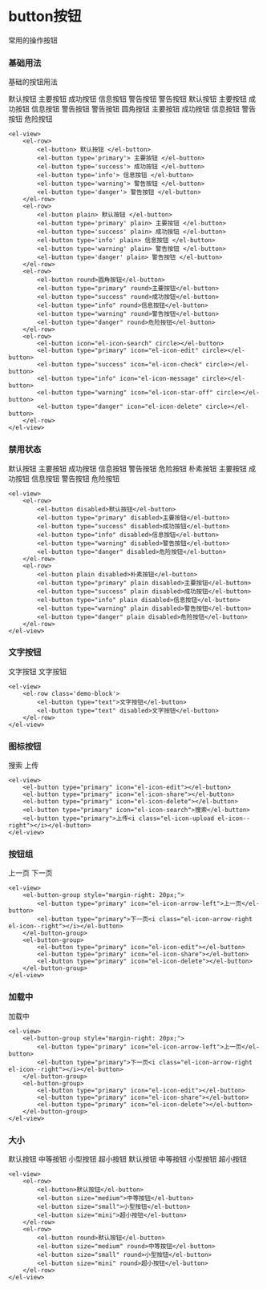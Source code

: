 # button按钮
<p>常用的操作按钮</p>


### 基础用法
<p>基础的按钮用法</p>
<el-view>
    <div class='demo-block'>
        <el-row>
            <el-button> 默认按钮 </el-button>
            <el-button type='primary'> 主要按钮 </el-button>
            <el-button type='success'> 成功按钮 </el-button>
            <el-button type='info'> 信息按钮 </el-button>
            <el-button type='warning'> 警告按钮 </el-button>
            <el-button type='danger'> 警告按钮 </el-button>
        </el-row>
        <el-row>
            <el-button plain> 默认按钮 </el-button>
            <el-button type='primary' plain> 主要按钮 </el-button>
            <el-button type='success' plain> 成功按钮 </el-button>
            <el-button type='info' plain> 信息按钮 </el-button>
            <el-button type='warning' plain> 警告按钮 </el-button>
            <el-button type='danger' plain> 警告按钮 </el-button>
        </el-row>
        <el-row>
            <el-button round>圆角按钮</el-button>
            <el-button type="primary" round>主要按钮</el-button>
            <el-button type="success" round>成功按钮</el-button>
            <el-button type="info" round>信息按钮</el-button>
            <el-button type="warning" round>警告按钮</el-button>
            <el-button type="danger" round>危险按钮</el-button>
        </el-row>
        <el-row>
            <el-button icon="el-icon-search" circle></el-button>
            <el-button type="primary" icon="el-icon-edit" circle></el-button>
            <el-button type="success" icon="el-icon-check" circle></el-button>
            <el-button type="info" icon="el-icon-message" circle></el-button>
            <el-button type="warning" icon="el-icon-star-off" circle></el-button>
            <el-button type="danger" icon="el-icon-delete" circle></el-button>
        </el-row>
    </div>
</el-view>

```vue
<el-view>
    <el-row>
        <el-button> 默认按钮 </el-button>
        <el-button type='primary'> 主要按钮 </el-button>
        <el-button type='success'> 成功按钮 </el-button>
        <el-button type='info'> 信息按钮 </el-button>
        <el-button type='warning'> 警告按钮 </el-button>
        <el-button type='danger'> 警告按钮 </el-button>
    </el-row>
    <el-row>
        <el-button plain> 默认按钮 </el-button>
        <el-button type='primary' plain> 主要按钮 </el-button>
        <el-button type='success' plain> 成功按钮 </el-button>
        <el-button type='info' plain> 信息按钮 </el-button>
        <el-button type='warning' plain> 警告按钮 </el-button>
        <el-button type='danger' plain> 警告按钮 </el-button>
    </el-row>
    <el-row>
        <el-button round>圆角按钮</el-button>
        <el-button type="primary" round>主要按钮</el-button>
        <el-button type="success" round>成功按钮</el-button>
        <el-button type="info" round>信息按钮</el-button>
        <el-button type="warning" round>警告按钮</el-button>
        <el-button type="danger" round>危险按钮</el-button>
    </el-row>
    <el-row>
        <el-button icon="el-icon-search" circle></el-button>
        <el-button type="primary" icon="el-icon-edit" circle></el-button>
        <el-button type="success" icon="el-icon-check" circle></el-button>
        <el-button type="info" icon="el-icon-message" circle></el-button>
        <el-button type="warning" icon="el-icon-star-off" circle></el-button>
        <el-button type="danger" icon="el-icon-delete" circle></el-button>
    </el-row>
</el-view>
```

### 禁用状态
<p></p>
<el-view>
    <div class='demo-block'>
        <el-row>
            <el-button disabled>默认按钮</el-button>
            <el-button type="primary" disabled>主要按钮</el-button>
            <el-button type="success" disabled>成功按钮</el-button>
            <el-button type="info" disabled>信息按钮</el-button>
            <el-button type="warning" disabled>警告按钮</el-button>
            <el-button type="danger" disabled>危险按钮</el-button>
        </el-row>
        <el-row>
            <el-button plain disabled>朴素按钮</el-button>
            <el-button type="primary" plain disabled>主要按钮</el-button>
            <el-button type="success" plain disabled>成功按钮</el-button>
            <el-button type="info" plain disabled>信息按钮</el-button>
            <el-button type="warning" plain disabled>警告按钮</el-button>
            <el-button type="danger" plain disabled>危险按钮</el-button>
        </el-row>
    </div>
</el-view>

```vue
<el-view>
    <el-row>
        <el-button disabled>默认按钮</el-button>
        <el-button type="primary" disabled>主要按钮</el-button>
        <el-button type="success" disabled>成功按钮</el-button>
        <el-button type="info" disabled>信息按钮</el-button>
        <el-button type="warning" disabled>警告按钮</el-button>
        <el-button type="danger" disabled>危险按钮</el-button>
    </el-row>
    <el-row>
        <el-button plain disabled>朴素按钮</el-button>
        <el-button type="primary" plain disabled>主要按钮</el-button>
        <el-button type="success" plain disabled>成功按钮</el-button>
        <el-button type="info" plain disabled>信息按钮</el-button>
        <el-button type="warning" plain disabled>警告按钮</el-button>
        <el-button type="danger" plain disabled>危险按钮</el-button>
    </el-row>
</el-view>
```
### 文字按钮
<p></p>
<el-view>
    <el-row class='demo-block'>
        <el-button type="text">文字按钮</el-button>
        <el-button type="text" disabled>文字按钮</el-button>
    </el-row>
</el-view>

```vue
<el-view>
    <el-row class='demo-block'>
        <el-button type="text">文字按钮</el-button>
        <el-button type="text" disabled>文字按钮</el-button>
    </el-row>
</el-view>
```

### 图标按钮
<p></p>
<el-view>
    <el-row class='demo-block'>
        <el-button type="primary" icon="el-icon-edit"></el-button>
        <el-button type="primary" icon="el-icon-share"></el-button>
        <el-button type="primary" icon="el-icon-delete"></el-button>
        <el-button type="primary" icon="el-icon-search">搜索</el-button>
        <el-button type="primary">上传<i class="el-icon-upload el-icon--right"></i></el-button>
    </el-row>
</el-view>


```vue
<el-view>
    <el-button type="primary" icon="el-icon-edit"></el-button>
    <el-button type="primary" icon="el-icon-share"></el-button>
    <el-button type="primary" icon="el-icon-delete"></el-button>
    <el-button type="primary" icon="el-icon-search">搜索</el-button>
    <el-button type="primary">上传<i class="el-icon-upload el-icon--right"></i></el-button>
</el-view>
```
### 按钮组
<p></p>
<el-view>
    <el-row class='demo-block'>
        <el-button-group style="margin-right: 20px;">
            <el-button type="primary" icon="el-icon-arrow-left">上一页</el-button>
            <el-button type="primary">下一页<i class="el-icon-arrow-right el-icon--right"></i></el-button>
        </el-button-group>
        <el-button-group>
            <el-button type="primary" icon="el-icon-edit"></el-button>
            <el-button type="primary" icon="el-icon-share"></el-button>
            <el-button type="primary" icon="el-icon-delete"></el-button>
        </el-button-group>
    </el-row>
</el-view>

```vue
<el-view>
    <el-button-group style="margin-right: 20px;">
        <el-button type="primary" icon="el-icon-arrow-left">上一页</el-button>
        <el-button type="primary">下一页<i class="el-icon-arrow-right el-icon--right"></i></el-button>
    </el-button-group>
    <el-button-group>
        <el-button type="primary" icon="el-icon-edit"></el-button>
        <el-button type="primary" icon="el-icon-share"></el-button>
        <el-button type="primary" icon="el-icon-delete"></el-button>
    </el-button-group>
</el-view>
```
### 加载中
<p></p>
<el-view>
    <el-row class='demo-block'>
        <el-button type="primary" :loading="true">加载中</el-button>
    </el-row>
</el-view>

```vue
<el-view>
    <el-button-group style="margin-right: 20px;">
        <el-button type="primary" icon="el-icon-arrow-left">上一页</el-button>
        <el-button type="primary">下一页<i class="el-icon-arrow-right el-icon--right"></i></el-button>
    </el-button-group>
    <el-button-group>
        <el-button type="primary" icon="el-icon-edit"></el-button>
        <el-button type="primary" icon="el-icon-share"></el-button>
        <el-button type="primary" icon="el-icon-delete"></el-button>
    </el-button-group>
</el-view>
```

### 大小
<p></p>
<el-view>
    <div class='demo-block'>
        <el-row>
            <el-button>默认按钮</el-button>
            <el-button size="medium">中等按钮</el-button>
            <el-button size="small">小型按钮</el-button>
            <el-button size="mini">超小按钮</el-button>
        </el-row>
        <el-row>
            <el-button round>默认按钮</el-button>
            <el-button size="medium" round>中等按钮</el-button>
            <el-button size="small" round>小型按钮</el-button>
            <el-button size="mini" round>超小按钮</el-button>
        </el-row>
    </div>
</el-view>

```vue
<el-view>
    <el-row>
        <el-button>默认按钮</el-button>
        <el-button size="medium">中等按钮</el-button>
        <el-button size="small">小型按钮</el-button>
        <el-button size="mini">超小按钮</el-button>
    </el-row>
    <el-row>
        <el-button round>默认按钮</el-button>
        <el-button size="medium" round>中等按钮</el-button>
        <el-button size="small" round>小型按钮</el-button>
        <el-button size="mini" round>超小按钮</el-button>
    </el-row>
</el-view>
```